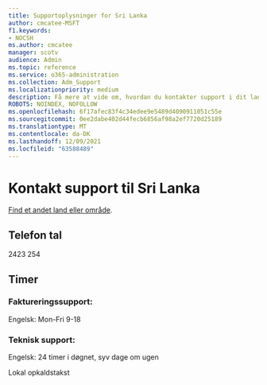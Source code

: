```yaml
---
title: Supportoplysninger for Sri Lanka
author: cmcatee-MSFT
f1.keywords:
- NOCSH
ms.author: cmcatee
manager: scotv
audience: Admin
ms.topic: reference
ms.service: o365-administration
ms.collection: Adm_Support
ms.localizationpriority: medium
description: Få mere at vide om, hvordan du kontakter support i dit land eller område.
ROBOTS: NOINDEX, NOFOLLOW
ms.openlocfilehash: 6f17afec83f4c34edee9e5489d4090911051c55e
ms.sourcegitcommit: 0ee2dabe402d44fecb6856af98a2ef7720d25189
ms.translationtype: MT
ms.contentlocale: da-DK
ms.lasthandoff: 12/09/2021
ms.locfileid: "63588489"
---
```

# <a name="contact-support-for-sri-lanka"></a>Kontakt support til Sri Lanka

[Find et andet land eller område](../get-help-support.md).

## <a name="phone-number"></a>Telefon tal
2423 254

## <a name="hours"></a>Timer
### <a name="billing-support"></a>Faktureringssupport:

Engelsk: Mon-Fri 9-18

### <a name="technical-support"></a>Teknisk support:

Engelsk: 24 timer i døgnet, syv dage om ugen

Lokal opkaldstakst

